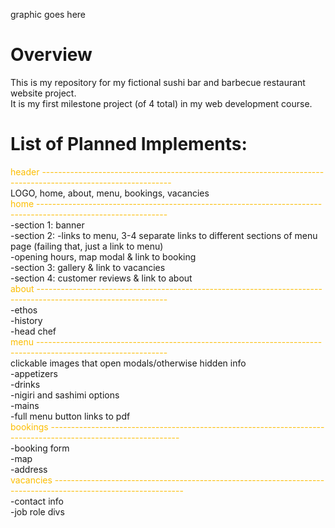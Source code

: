  graphic goes here

 # Overview
 This is my repository for my fictional sushi bar and barbecue restaurant website project.  
 It is my first milestone project (of 4 total) in my web development course.

 
 
 
 
 
 # List of Planned Implements:
<font color="#fcbe03">header --------------------------------------------------------------------------------------------------------------</font>  
LOGO, home, about, menu, bookings, vacancies  
<font color="#fcbe03">home --------------------------------------------------------------------------------------------------------------</font>  
 -section 1: banner  
 -section 2: -links to menu, 3-4 separate links to different sections of menu page (failing that, just a link to menu)  
             -opening hours, map modal & link to booking  
 -section 3: gallery & link to vacancies  
 -section 4: customer reviews & link to about  
<font color="#fcbe03">about --------------------------------------------------------------------------------------------------------------</font>  
 -ethos  
 -history  
 -head chef  
<font color="#fcbe03">menu --------------------------------------------------------------------------------------------------------------</font>  
 clickable images that open modals/otherwise hidden info  
  -appetizers  
  -drinks  
  -nigiri and sashimi options  
  -mains  
  -full menu button links to pdf  
<font color="#fcbe03">bookings --------------------------------------------------------------------------------------------------------------</font>  
 -booking form  
 -map  
 -address  
<font color="#fcbe03">vacancies --------------------------------------------------------------------------------------------------------------</font>  
 -contact info  
 -job role divs  
 